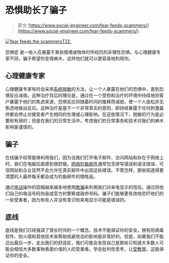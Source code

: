 # 恐惧助长了骗子

> 原文:[https://www.social-engineer.com/fear-feeds-scammers/](https://www.social-engineer.com/fear-feeds-scammers/)

[![fear feeds the scammers](../Images/75ba2b18d69656756c80eb45cc332064.png)T2】](https://www.social-engineer.com/wp-content/uploads/2014/01/images-2.jpeg)

恐惧症 是一些人在暴露于某些情境或物体时所经历的非理性恐惧。与心理健康专家不同，骗子希望你变得麻木，这样他们就可以更容易地利用你。

## 心理健康专家

心理健康专家有时会采用[系统脱敏](https://psycnet.apa.org/doiLanding?doi=10.1037%2Fh0043315)的方法，让一个人暴露在他们的恐惧中，直到恐惧反应减弱。这种治疗背后的理论是，通过在一个受控和治疗的环境中持续地将客户暴露于他们的焦虑来源，恐惧反应将随着时间的推移而减弱，使一个人放松并无焦虑地做出反应。这种治疗是基于一个非常真实的原则，即持续暴露于任何刺激最终都会停止对接受者产生相同的生理或心理影响。在这些情况下，脱敏的行为是必要和有用的；但是在我们的日常生活中，考虑我们的日常事务和技术对我们的麻木影响是谨慎的。

## 骗子

在线骗子经常能够利用我们，因为当我们打开电子邮件、访问网站和存在于网络上时，我们在电脑后面感到很舒服。[网络钓鱼邮件](https://www.social-engineer.org/framework/attack-vectors/phishing-attacks-2/)通常包含拼写错误和语法错误，可信网站和企业显然不会允许在真实邮件中出现这些错误。不管怎样，那些知道得更清楚的人最终每天都会成为钓鱼邮件的牺牲品。

通过[电话](https://www.social-engineer.org/framework/attack-vectors/vishing/)操作的窃贼越来越多地使用[欺骗](https://www.social-engineer.org/framework/se-tools/phone/caller-id-spoofing/)来利用我们对来电显示的信任。通过将他们自己的电话号码伪装成官方的警察或政府号码，骗子们能够更有效地恐吓他们的一些受害者，因为有些人并没有意识到来电显示可能是错误的。

## 底线

底线是我们已经强调了很长时间的一个概念。技术不能保证你的安全。拥有防病毒软件、防火墙和其他技术来帮助规避攻击的影响是非常好的。但是，如果我们不能迈出最后一步，走出我们的舒适区，我们可能会发现自己是那些只知道大多数人可能会相信大多数事物表面价值的人的受害者。学会批判性思考。让[受教育](https://www.social-engineer.com/training/advanced-practical-social-engineering-training/)。这能保证你的安全。